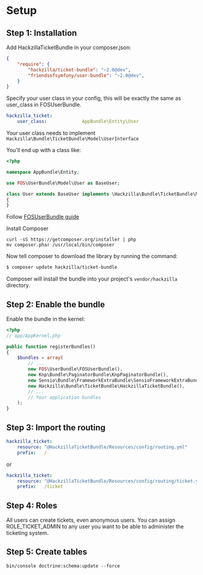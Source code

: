 # Setup

## Step 1: Installation

Add HackzillaTicketBundle in your composer.json:

```json
{
    "require": {
        "hackzilla/ticket-bundle": "~2.0@dev",
        "friendsofsymfony/user-bundle": "~2.0@dev",
    }
}
```

Specify your user class in your config, this will be exactly the same as user_class in FOSUserBundle.

```yaml
hackzilla_ticket:
    user_class:             AppBundle\Entity\User
```

Your user class needs to implement ```Hackzilla\Bundle\TicketBundle\Model\UserInterface```

You'll end up with a class like:

```php
<?php

namespace AppBundle\Entity;

use FOS\UserBundle\Model\User as BaseUser;

class User extends BaseUser implements \Hackzilla\Bundle\TicketBundle\Model\UserInterface
{
}
```

Follow [FOSUserBundle guide](https://github.com/FriendsOfSymfony/FOSUserBundle)


Install Composer

```
curl -sS https://getcomposer.org/installer | php
mv composer.phar /usr/local/bin/composer
```

Now tell composer to download the library by running the command:

``` bash
$ composer update hackzilla/ticket-bundle
```

Composer will install the bundle into your project's `vendor/hackzilla` directory.

## Step 2: Enable the bundle

Enable the bundle in the kernel:

``` php
<?php
// app/AppKernel.php

public function registerBundles()
{
    $bundles = array(
        // ...
        new FOS\UserBundle\FOSUserBundle(),
        new Knp\Bundle\PaginatorBundle\KnpPaginatorBundle(),
        new Sensio\Bundle\FrameworkExtraBundle\SensioFrameworkExtraBundle(),
        new Hackzilla\Bundle\TicketBundle\HackzillaTicketBundle(),
        // ...
        // Your application bundles
    );
}
```

## Step 3: Import the routing

``` yml
hackzilla_ticket:
    resource: "@HackzillaTicketBundle/Resources/config/routing.yml"
    prefix:   /
```

or

``` yml
hackzilla_ticket:
    resource: "@HackzillaTicketBundle/Resources/config/routing/ticket.yml"
    prefix:   /ticket
```

## Step 4: Roles

All users can create tickets, even anonymous users.
You can assign ROLE_TICKET_ADMIN to any user you want to be able to administer the ticketing system.

## Step 5: Create tables

```bin/console doctrine:schema:update --force```

